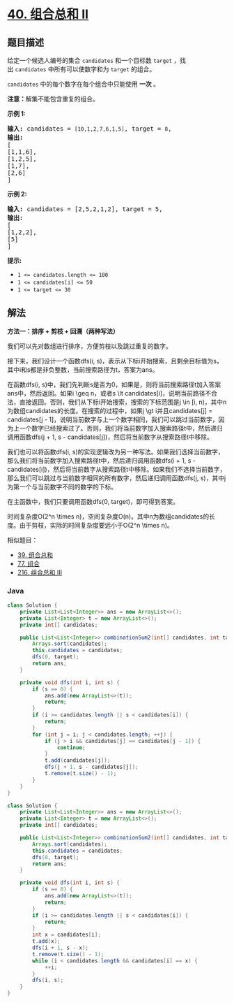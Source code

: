# [40. 组合总和 II](https://leetcode.cn/problems/combination-sum-ii)

## 题目描述

<p>给定一个候选人编号的集合&nbsp;<code>candidates</code>&nbsp;和一个目标数&nbsp;<code>target</code>&nbsp;，找出&nbsp;<code>candidates</code>&nbsp;中所有可以使数字和为&nbsp;<code>target</code>&nbsp;的组合。</p>

<p><code>candidates</code>&nbsp;中的每个数字在每个组合中只能使用&nbsp;<strong>一次</strong>&nbsp;。</p>

<p><strong>注意：</strong>解集不能包含重复的组合。&nbsp;</p>

<p><strong>示例&nbsp;1:</strong></p>

<pre>
<strong>输入:</strong> candidates =&nbsp;<code>[10,1,2,7,6,1,5]</code>, target =&nbsp;<code>8</code>,
<strong>输出:</strong>
[
[1,1,6],
[1,2,5],
[1,7],
[2,6]
]</pre>

<p><strong>示例&nbsp;2:</strong></p>

<pre>
<strong>输入:</strong> candidates =&nbsp;[2,5,2,1,2], target =&nbsp;5,
<strong>输出:</strong>
[
[1,2,2],
[5]
]</pre>

<p><strong>提示:</strong></p>

<ul>
	<li><code>1 &lt;=&nbsp;candidates.length &lt;= 100</code></li>
	<li><code>1 &lt;=&nbsp;candidates[i] &lt;= 50</code></li>
	<li><code>1 &lt;= target &lt;= 30</code></li>
</ul>

## 解法

**方法一：排序 + 剪枝 + 回溯（两种写法）**

我们可以先对数组进行排序，方便剪枝以及跳过重复的数字。

接下来，我们设计一个函数dfs(i, s)，表示从下标i开始搜索，且剩余目标值为s，其中i和s都是非负整数，当前搜索路径为t，答案为ans。

在函数dfs(i, s)中，我们先判断s是否为0，如果是，则将当前搜索路径t加入答案ans中，然后返回。如果i \geq n，或者s \lt candidates[i]，说明当前路径不合法，直接返回。否则，我们从下标i开始搜索，搜索的下标范围是j \in [i, n)，其中n为数组candidates的长度。在搜索的过程中，如果j \gt i并且candidates[j] = candidates[j - 1]，说明当前数字与上一个数字相同，我们可以跳过当前数字，因为上一个数字已经搜索过了。否则，我们将当前数字加入搜索路径t中，然后递归调用函数dfs(j + 1, s - candidates[j])，然后将当前数字从搜索路径t中移除。

我们也可以将函数dfs(i, s)的实现逻辑改为另一种写法。如果我们选择当前数字，那么我们将当前数字加入搜索路径t中，然后递归调用函数dfs(i + 1, s - candidates[i])，然后将当前数字从搜索路径t中移除。如果我们不选择当前数字，那么我们可以跳过与当前数字相同的所有数字，然后递归调用函数dfs(j, s)，其中j为第一个与当前数字不同的数字的下标。

在主函数中，我们只要调用函数dfs(0, target)，即可得到答案。

时间复杂度O(2^n \times n)，空间复杂度O(n)。其中n为数组candidates的长度。由于剪枝，实际的时间复杂度要远小于O(2^n \times n)。

相似题目：

-   [39. 组合总和](/solution/0000-0099/0039.Combination%20Sum/README.md)
-   [77. 组合](/solution/0000-0099/0077.Combinations/README.md)
-   [216. 组合总和 III](/solution/0200-0299/0216.Combination%20Sum%20III/README.md)

### **Java**

```java
class Solution {
    private List<List<Integer>> ans = new ArrayList<>();
    private List<Integer> t = new ArrayList<>();
    private int[] candidates;

    public List<List<Integer>> combinationSum2(int[] candidates, int target) {
        Arrays.sort(candidates);
        this.candidates = candidates;
        dfs(0, target);
        return ans;
    }

    private void dfs(int i, int s) {
        if (s == 0) {
            ans.add(new ArrayList<>(t));
            return;
        }
        if (i >= candidates.length || s < candidates[i]) {
            return;
        }
        for (int j = i; j < candidates.length; ++j) {
            if (j > i && candidates[j] == candidates[j - 1]) {
                continue;
            }
            t.add(candidates[j]);
            dfs(j + 1, s - candidates[j]);
            t.remove(t.size() - 1);
        }
    }
}
```

```java
class Solution {
    private List<List<Integer>> ans = new ArrayList<>();
    private List<Integer> t = new ArrayList<>();
    private int[] candidates;

    public List<List<Integer>> combinationSum2(int[] candidates, int target) {
        Arrays.sort(candidates);
        this.candidates = candidates;
        dfs(0, target);
        return ans;
    }

    private void dfs(int i, int s) {
        if (s == 0) {
            ans.add(new ArrayList<>(t));
            return;
        }
        if (i >= candidates.length || s < candidates[i]) {
            return;
        }
        int x = candidates[i];
        t.add(x);
        dfs(i + 1, s - x);
        t.remove(t.size() - 1);
        while (i < candidates.length && candidates[i] == x) {
            ++i;
        }
        dfs(i, s);
    }
}
```
